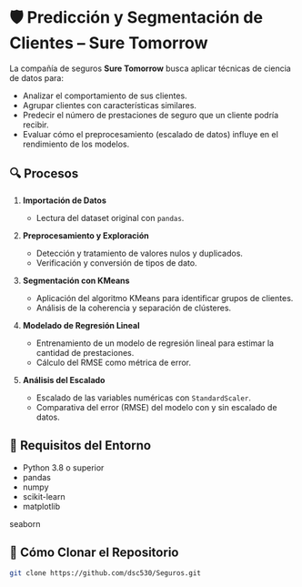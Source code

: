 # 🛡️ Predicción y Segmentación de Clientes – Sure Tomorrow

La compañía de seguros **Sure Tomorrow** busca aplicar técnicas de ciencia de datos para:

- Analizar el comportamiento de sus clientes.  
- Agrupar clientes con características similares.  
- Predecir el número de prestaciones de seguro que un cliente podría recibir.  
- Evaluar cómo el preprocesamiento (escalado de datos) influye en el rendimiento de los modelos.

## 🔍 Procesos

1. **Importación de Datos**  
   - Lectura del dataset original con `pandas`.

2. **Preprocesamiento y Exploración**  
   - Detección y tratamiento de valores nulos y duplicados.  
   - Verificación y conversión de tipos de dato.

3. **Segmentación con KMeans**  
   - Aplicación del algoritmo KMeans para identificar grupos de clientes.  
   - Análisis de la coherencia y separación de clústeres.

4. **Modelado de Regresión Lineal**  
   - Entrenamiento de un modelo de regresión lineal para estimar la cantidad de prestaciones.  
   - Cálculo del RMSE como métrica de error.

5. **Análisis del Escalado**  
   - Escalado de las variables numéricas con `StandardScaler`.  
   - Comparativa del error (RMSE) del modelo con y sin escalado de datos.

## 🧰 Requisitos del Entorno
- Python 3.8 o superior
- pandas
- numpy
- scikit-learn
- matplotlib

seaborn
## 🚀 Cómo Clonar el Repositorio

```bash
git clone https://github.com/dsc530/Seguros.git

